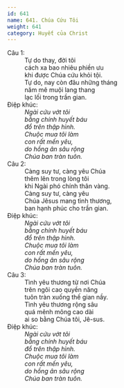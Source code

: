 ```yaml
---
id: 641
name: 641. Chúa Cứu Tôi
weight: 641
category: Huyết của Christ
---
```

<dl><dt>Câu 1:</dt><dd data-verse="1">Tự do thay, đời tôi <br/>cách xa bao nhiêu phiền ưu <br/>khi được Chúa cứu khỏi tội. <br/>Tự do, nay còn đâu những tháng <br/>năm mê muội lang thang <br/>lạc lối trong trần gian. </dd><dt>Điệp khúc:</dt><dd data-chorus="1"><em>Ngài cứu vớt tôi <br/>bằng chính huyết báu <br/>đổ trên thập hình. <br/>Chuộc mua tôi làm <br/>con rất mến yêu, <br/>do hồng ân sâu rộng <br/>Chúa ban tràn tuôn. </em></dd><dt>Câu 2:</dt><dd data-verse="2">Càng suy tư, càng yêu Chúa <br/>thêm lên trong lòng tôi <br/>khi Ngài phó chính thân vàng. <br/>Càng suy tư, càng yêu <br/>Chúa Jêsus mang tình thương, <br/>ban hạnh phúc cho trần gian. </dd><dt>Điệp khúc:</dt><dd data-chorus="1"><em>Ngài cứu vớt tôi <br/>bằng chính huyết báu <br/>đổ trên thập hình. <br/>Chuộc mua tôi làm <br/>con rất mến yêu, <br/>do hồng ân sâu rộng <br/>Chúa ban tràn tuôn. </em></dd><dt>Câu 3:</dt><dd data-verse="3">Tình yêu thương từ nơi Chúa <br/>trên ngôi cao quyền năng <br/>tuôn tràn xuống thế gian nầy. <br/>Tình yêu thương rộng sâu <br/>quá mênh mông cao dài <br/>ai so bằng Chúa tôi, Jê-sus. </dd><dt>Điệp khúc:</dt><dd data-chorus="1"><em>Ngài cứu vớt tôi <br/>bằng chính huyết báu <br/>đổ trên thập hình. <br/>Chuộc mua tôi làm <br/>con rất mến yêu, <br/>do hồng ân sâu rộng <br/>Chúa ban tràn tuôn. </em></dd></dl>
